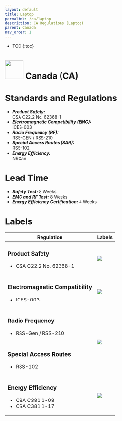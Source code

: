 ```yaml
---
layout: default
title: Laptop 
permalink: /ca/laptop
description: CA Regulations (Laptop)
parent: Canada 
nav_order: 1
---
```



* TOC
{:toc}

<h1> 
<img src="https://lh3.googleusercontent.com/drive-viewer/AK7aPaDSv2NpDzNPFNZLN9MDFBWxVWU5pN5MGadb2tlh3i3bofl47T6SRl0Za3LoGspMf6i3ZPli09aINoyfe7oTUFnBH_6V=s1600" style="width: 60px"/>
Canada (CA) </h1>


# Standards and Regulations
- ***Product Safety:*** <br> CSA C22.2 No. 62368-1
- ***Electromagnetic Compatibility (EMC):*** <br> ICES-003
- ***Radio Frequency (RF):*** <br> RSS-GEN / RSS-210
- ***Special Access Routes (SAR):*** <br> RSS-102
- ***Energy Efficiency:*** <br> NRCan


# Lead Time
- ***Safety Test:*** 8 Weeks
- ***EMC and RF Test:*** 8 Weeks
- ***Energy Efficiency Certification:*** 4 Weeks


# Labels
<!-- Table of Regulatory Labels -->
<table>
    <thead>
        <tr>
            <th>Regulation</th>
            <th>Labels</th>
        </tr>
    </thead>
    <tbody>
        <tr>
            <td>
                <h3>Product Safety</h3>
                <ul>
                    <li>CSA C22.2 No. 62368-1</li>
                </ul>
            </td>
            <td rowspan=1>
                <img src="https://lh3.googleusercontent.com/drive-viewer/AK7aPaDZiFrPdcpbhegfy11Af2BL4FAHO8i2muRynvDLgouUmA1uRVSxxmr2dOxfr8JkoO4Tteojyop9g2VpW6HdX1TwRwE1PA=s2560" class="center-thirty"/>
            </td>
        </tr>
        <tr>
            <td>
                <h3>Electromagnetic Compatibility</h3>
                <ul>
                    <li>ICES-003</li>
                </ul>        
            </td>
            <td rowspan=1>
                <img src="https://lh3.googleusercontent.com/drive-viewer/AK7aPaCAwKmfE4mAqUJ1-uWcxSb9uE76cAOjcK5VDMFf7BCws4jDprP7jr-PcOp9LqFv016xjDtJm_auLoFBpfrWc-M7ywTu1A=s2560" class="center-fifty"/>
            </td>
        </tr>
        <tr>
            <td>
                <h3>Radio Frequency</h3>
                <ul>
                    <li>RSS-Gen / RSS-210</li>
                </ul>
            </td>
            <td rowspan=2>
                <img src="https://lh3.googleusercontent.com/drive-viewer/AK7aPaAep4YVTqbfOcU2XbUDq7LtqUWiBFt_iZDaWrg79sZogwFahfG0cwvDhll2c4BaxzDNkjJqpXdNfLjh1Rg4W1Kb5iKf=s2560" class="center-fifty"/>
            </td>
        </tr>
        <tr>
            <td>
                <h3>Special Access Routes</h3>
                <ul>
                    <li>RSS-102</li>
                </ul>
            </td>
        </tr>
        <tr>
            <td>
                <h3>Energy Efficiency</h3>
                <ul>
                    <li>CSA C381.1-08</li>
                    <li>CSA C381.1-17</li>
                </ul>
            </td>
            <td rowspan=1>
                <img src="https://lh3.googleusercontent.com/drive-viewer/AK7aPaCHwhtgrsQKIvCULBWBH6f0fHdYMPu_unzsYYsSD6wZFu7CUn5jIy6fxIW4gV4u6W7SKN54ZrXKZA4ifI90rH5uB1L-=s2560" class="center-fifty"/>
            </td>
        </tr>
    </tbody>
</table>

